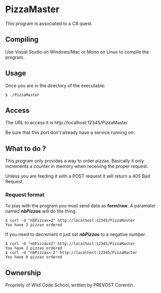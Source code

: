 # PizzaMaster

This program is associated to a C# quest.

## Compiling

Use Visual Studio on Windows/Mac or Mono on Linux to compile the program.

## Usage

Once you are in the directory of the executable:

```
$ ./PizzaMaster
```

## Access

The URL to access it is http://localhost:12345/PizzaMaster

Be sure that this port don't already have a service running on.

## What to do ?

This program only provides a way to order pizzas. Basically it only increments a counter in memory when receiving the proper request.

Unless you are feeding it with a POST request it will return a 405 Bad Request.

### Request format

To play with the program you must send data as **form/raw**. A paramater named ***nbPizzas*** will do the thing.

```
$ curl -d "nbPizzas=2" http://localhost:12345/PizzaMaster
You have 2 pizzas ordered
```

If you need to decrement it just set ***nbPizzas*** to a negative number.

```
$ curl -d "nbPizzas=2" http://localhost:12345/PizzaMaster
You have 2 pizzas ordered
$ curl -d "nbPizzas=-2" http://localhost:12345/PizzaMaster
You have 0 pizzas ordered
```


## Ownership

Propriety of Wild Code School, written by PREVOST Corentin.
